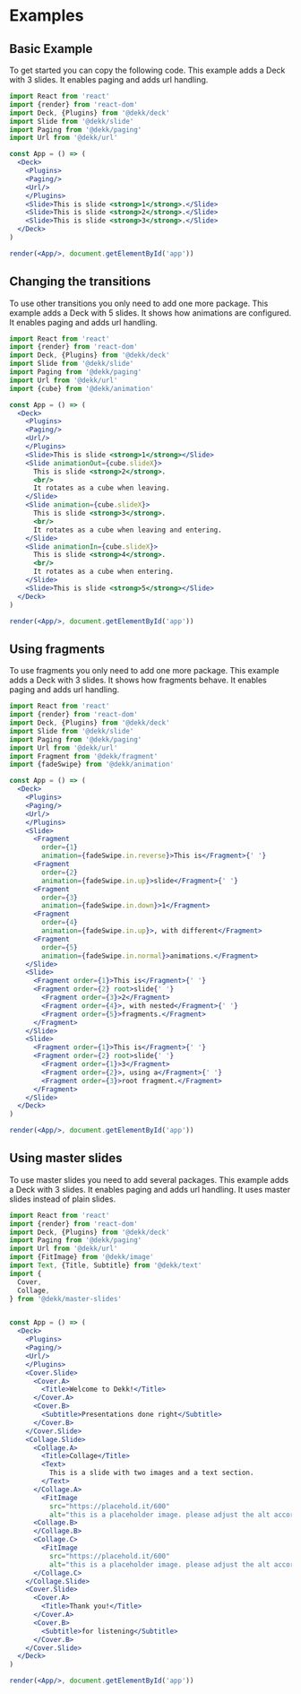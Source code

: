 # Examples

## Basic Example

To get started you can copy the following code. 
This example adds a Deck with 3 slides.
It enables paging and adds url handling.

```jsx
import React from 'react'
import {render} from 'react-dom'
import Deck, {Plugins} from '@dekk/deck'
import Slide from '@dekk/slide'
import Paging from '@dekk/paging'
import Url from '@dekk/url'

const App = () => (
  <Deck>
    <Plugins>
    <Paging/>
    <Url/>
    </Plugins>
    <Slide>This is slide <strong>1</strong>.</Slide>
    <Slide>This is slide <strong>2</strong>.</Slide>
    <Slide>This is slide <strong>3</strong>.</Slide>
  </Deck>
)

render(<App/>, document.getElementById('app'))
```

## Changing the transitions 

To use other transitions you only need to add one more package. 
This example adds a Deck with 5 slides.
It shows how animations are configured.
It enables paging and adds url handling.

```jsx
import React from 'react'
import {render} from 'react-dom'
import Deck, {Plugins} from '@dekk/deck'
import Slide from '@dekk/slide'
import Paging from '@dekk/paging'
import Url from '@dekk/url'
import {cube} from '@dekk/animation'

const App = () => (
  <Deck>
    <Plugins>
    <Paging/>
    <Url/>
    </Plugins>
    <Slide>This is slide <strong>1</strong></Slide>
    <Slide animationOut={cube.slideX}>
      This is slide <strong>2</strong>.
      <br/>
      It rotates as a cube when leaving.
    </Slide>
    <Slide animation={cube.slideX}>
      This is slide <strong>3</strong>.
      <br/>
      It rotates as a cube when leaving and entering.
    </Slide>
    <Slide animationIn={cube.slideX}>
      This is slide <strong>4</strong>.
      <br/>
      It rotates as a cube when entering.
    </Slide>
    <Slide>This is slide <strong>5</strong></Slide>
  </Deck>
)

render(<App/>, document.getElementById('app'))
```

## Using fragments

To use fragments you only need to add one more package. 
This example adds a Deck with 3 slides.
It shows how fragments behave.
It enables paging and adds url handling.

```jsx
import React from 'react'
import {render} from 'react-dom'
import Deck, {Plugins} from '@dekk/deck'
import Slide from '@dekk/slide'
import Paging from '@dekk/paging'
import Url from '@dekk/url'
import Fragment from '@dekk/fragment'
import {fadeSwipe} from '@dekk/animation'

const App = () => (
  <Deck>
    <Plugins>
    <Paging/>
    <Url/>
    </Plugins>
    <Slide>
      <Fragment 
        order={1}
        animation={fadeSwipe.in.reverse}>This is</Fragment>{' '}
      <Fragment 
        order={2}
        animation={fadeSwipe.in.up}>slide</Fragment>{' '}
      <Fragment 
        order={3}
        animation={fadeSwipe.in.down}>1</Fragment>
      <Fragment 
        order={4}
        animation={fadeSwipe.in.up}>, with different</Fragment>
      <Fragment 
        order={5}
        animation={fadeSwipe.in.normal}>animations.</Fragment>
    </Slide>
    <Slide>
      <Fragment order={1}>This is</Fragment>{' '}
      <Fragment order={2} root>slide{' '}
        <Fragment order={3}>2</Fragment>
        <Fragment order={4}>, with nested</Fragment>{' '}
        <Fragment order={5}>fragments.</Fragment>
      </Fragment>
    </Slide>
    <Slide>
      <Fragment order={1}>This is</Fragment>{' '}
      <Fragment order={2} root>slide{' '}
        <Fragment order={1}>3</Fragment>
        <Fragment order={2}>, using a</Fragment>{' '}
        <Fragment order={3}>root fragment.</Fragment>
      </Fragment>
    </Slide>
  </Deck>
)

render(<App/>, document.getElementById('app'))
```

## Using master slides

To use master slides you need to add several packages.
This example adds a Deck with 3 slides.
It enables paging and adds url handling.
It uses master slides instead of plain slides.

```jsx
import React from 'react'
import {render} from 'react-dom'
import Deck, {Plugins} from '@dekk/deck'
import Paging from '@dekk/paging'
import Url from '@dekk/url'
import {FitImage} from '@dekk/image'
import Text, {Title, Subtitle} from '@dekk/text'
import {
  Cover,
  Collage,
} from '@dekk/master-slides'


const App = () => (
  <Deck>
    <Plugins>
    <Paging/>
    <Url/>
    </Plugins>
    <Cover.Slide>
      <Cover.A>
        <Title>Welcome to Dekk!</Title>
      </Cover.A>
      <Cover.B>
        <Subtitle>Presentations done right</Subtitle>
      </Cover.B>
    </Cover.Slide>
    <Collage.Slide>
      <Collage.A>
        <Title>Collage</Title>
        <Text>
          This is a slide with two images and a text section.
        </Text>
      </Collage.A>
        <FitImage 
          src="https://placehold.it/600"
          alt="this is a placeholder image. please adjust the alt accordingly"/>
      <Collage.B>
      </Collage.B>
      <Collage.C>
        <FitImage 
          src="https://placehold.it/600"
          alt="this is a placeholder image. please adjust the alt accordingly"/>
      </Collage.C>
    </Collage.Slide>
    <Cover.Slide>
      <Cover.A>
        <Title>Thank you!</Title>
      </Cover.A>
      <Cover.B>
        <Subtitle>for listening</Subtitle>
      </Cover.B>
    </Cover.Slide>
  </Deck>
)

render(<App/>, document.getElementById('app'))
```

